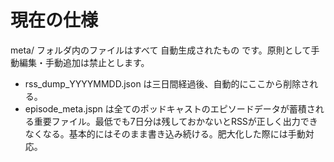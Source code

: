 # 現在の仕様

meta/ フォルダ内のファイルはすべて 自動生成されたもの です。原則として手動編集・手動追加は禁止とします。

- rss_dump_YYYYMMDD.json は三日間経過後、自動的にここから削除される。
- episode_meta.jspn は全てのポッドキャストのエピソードデータが蓄積される重要ファイル。最低でも7日分は残しておかないとRSSが正しく出力できなくなる。基本的にはそのまま書き込み続ける。肥大化した際には手動対応。